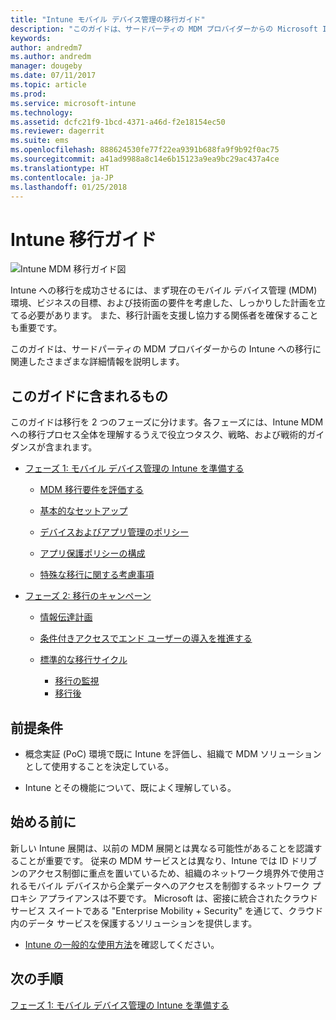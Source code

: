 ```yaml
---
title: "Intune モバイル デバイス管理の移行ガイド"
description: "このガイドは、サードパーティの MDM プロバイダーからの Microsoft Intune への移行に関連したさまざまな詳細情報を説明します。"
keywords: 
author: andredm7
ms.author: andredm
manager: dougeby
ms.date: 07/11/2017
ms.topic: article
ms.prod: 
ms.service: microsoft-intune
ms.technology: 
ms.assetid: dcfc21f9-1bcd-4371-a46d-f2e18154ec50
ms.reviewer: dagerrit
ms.suite: ems
ms.openlocfilehash: 888624530fe77f22ea9391b688fa9f9b92f0ac75
ms.sourcegitcommit: a41ad9988a8c14e6b15123a9ea9bc29ac437a4ce
ms.translationtype: HT
ms.contentlocale: ja-JP
ms.lasthandoff: 01/25/2018
---
```

# <a name="intune-migration-guide"></a>Intune 移行ガイド

![Intune MDM 移行ガイド図](./media/MDM-migration-guide-art.PNG)

Intune への移行を成功させるには、まず現在のモバイル デバイス管理 (MDM) 環境、ビジネスの目標、および技術面の要件を考慮した、しっかりした計画を立てる必要があります。 また、移行計画を支援し協力する関係者を確保することも重要です。

このガイドは、サードパーティの MDM プロバイダーからの Intune への移行に関連したさまざまな詳細情報を説明します。

## <a name="whats-included-in-this-guide"></a>このガイドに含まれるもの

このガイドは移行を 2 つのフェーズに分けます。各フェーズには、Intune MDM への移行プロセス全体を理解するうえで役立つタスク、戦略、および戦術的ガイダンスが含まれます。

-   [フェーズ 1: モバイル デバイス管理の Intune を準備する](migration-guide-prepare.md)

    -   [MDM 移行要件を評価する](migration-guide-prepare.md#assess-mdm-requirements)

    -   [基本的なセットアップ](migration-guide-setup.md)

    -   [デバイスおよびアプリ管理のポリシー](migration-guide-configure-policies.md)

    -   [アプリ保護ポリシーの構成](migration-guide-app-protection-policies.md)

    -   [特殊な移行に関する考慮事項](migration-guide-considerations.md)

-   [フェーズ 2: 移行のキャンペーン](migration-guide-campaign.md)

    -   [情報伝達計画](migration-guide-communication-plan.md)

    -   [条件付きアクセスでエンド ユーザーの導入を推進する](migration-guide-drive-adoption.md)

    -   [標準的な移行サイクル](migration-guide-cycle.md)
        -   [移行の監視](migration-guide-cycle.md#monitoring-migration)
        -   [移行後](migration-guide-cycle.md#post-migration)

## <a name="assumptions"></a>前提条件

-   概念実証 (PoC) 環境で既に Intune を評価し、組織で MDM ソリューションとして使用することを決定している。

-   Intune とその機能について、既によく理解している。

## <a name="before-you-begin"></a>始める前に

新しい Intune 展開は、以前の MDM 展開とは異なる可能性があることを認識することが重要です。 従来の MDM サービスとは異なり、Intune では ID ドリブンのアクセス制御に重点を置いているため、組織のネットワーク境界外で使用されるモバイル デバイスから企業データへのアクセスを制御するネットワーク プロキシ アプライアンスは不要です。 Microsoft は、密接に統合されたクラウド サービス スイートである "Enterprise Mobility + Security" を通じて、クラウド内のデータ サービスを保護するソリューションを提供します。

-   [Intune の一般的な使用方法](common-scenarios.md)を確認してください。

## <a name="next-steps"></a>次の手順

[フェーズ 1: モバイル デバイス管理の Intune を準備する](migration-guide-prepare.md)
